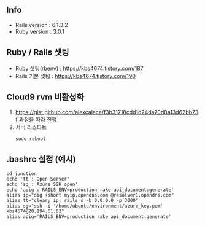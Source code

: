 ## Info
* Rails version : 6.1.3.2
* Ruby version : 3.0.1

## Ruby / Rails 셋팅
* Ruby 셋팅(rbenv) : https://kbs4674.tistory.com/187
* Rails 기본 셋팅 : https://kbs4674.tistory.com/190

## Cloud9 rvm 비활성화
1. https://gist.github.com/alexcalaca/f3b31718cdd1d24da70d8a13d62bb73f 과정을 따라 진행
2. 서버 리스타트
    ```
    sudo reboot
    ```

## .bashrc 설정 (예시)
```
cd junction
echo 'tt : Open Server'
echo 'sg : Azure SSH open'
echo 'apig : RAILS_ENV=production rake api_document:generate'
alias ip="dig +short myip.opendns.com @resolver1.opendns.com"
alias tt="clear; ip; rails s -b 0.0.0.0 -p 3000"
alias sg="ssh -i '/home/ubuntu/environment/azure_key.pem' kbs4674@20.194.61.63"
alias apig='RAILS_ENV=production rake api_document:generate'
```